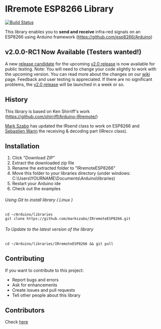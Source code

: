 # IRremote ESP8266 Library

[![Build Status](https://travis-ci.org/markszabo/IRremoteESP8266.svg?branch=master)](https://travis-ci.org/markszabo/IRremoteESP8266)

This library enables you to **send and receive** infra-red signals on an ESP8266 using Arduino framework (https://github.com/esp8266/Arduino)

## v2.0.0-RC1 Now Available (Testers wanted!)
A new [release candidate](https://github.com/markszabo/IRremoteESP8266/releases/tag/v2.0.0-RC1) for the upcoming [v2.0 release](https://github.com/markszabo/IRremoteESP8266/tree/v2.0-dev) is now available for public testing.
Note: You will need to change your code slightly to work with the upcoming version. You can read more about the changes on our [wiki](https://github.com/markszabo/IRremoteESP8266/wiki/Upgrading-to-v2.0) page.
Feedback and user testing is appreciated. If there are no significant problems, the [v2.0 release](https://github.com/markszabo/IRremoteESP8266/tree/v2.0-dev) will be launched in a week or so.

## History
This library is based on Ken Shirriff's work (https://github.com/shirriff/Arduino-IRremote/)

[Mark Szabo](https://github.com/markszabo/IRremoteESP8266) has updated the IRsend class to work on ESP8266 and [Sebastien Warin](https://github.com/sebastienwarin/IRremoteESP8266) the receiving & decoding part (IRrecv class).

## Installation
1. Click "Download ZIP" 
2. Extract the downloaded zip file 
3. Rename the extracted folder to "IRremoteESP8266"
4. Move this folder to your libraries directory (under windows: C:\Users\YOURNAME\Documents\Arduino\libraries\)
5. Restart your Arduino ide
6. Check out the examples

###### Using Git to install library ( Linux )
```
cd ~/Arduino/libraries
git clone https://github.com/markszabo/IRremoteESP8266.git
```
###### To Update to the latest version of the library
`
cd ~/Arduino/libraries/IRremoteESP8266 && git pull
`
## Contributing
If you want to contribute to this project:
- Report bugs and errors
- Ask for enhancements
- Create issues and pull requests
- Tell other people about this library

## Contributors
Check [here](Contributors.md)
